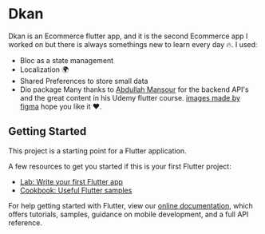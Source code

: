 # Dkan

Dkan is an Ecommerce flutter app, and it is the second Ecommerce app I worked on but there is always somethings new to learn every day 🔥.
I used:
- Bloc as a state management
- Localization 🌍
- Shared Preferences to store small data
- Dio package 
Many thanks to [Abdullah Mansour](https://github.com/abdullahmansss) for the backend API's and the great content in his Udemy flutter course.
[images made by figma](https://www.figma.com)
hope you like it ❤️.

## Getting Started

This project is a starting point for a Flutter application.

A few resources to get you started if this is your first Flutter project:

- [Lab: Write your first Flutter app](https://flutter.dev/docs/get-started/codelab)
- [Cookbook: Useful Flutter samples](https://flutter.dev/docs/cookbook)

For help getting started with Flutter, view our
[online documentation](https://flutter.dev/docs), which offers tutorials,
samples, guidance on mobile development, and a full API reference.
